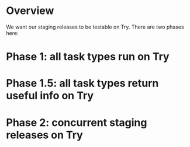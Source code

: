Overview
========

We want our staging releases to be testable on Try. There are two phases here:

Phase 1: all task types run on Try
==================================


Phase 1.5: all task types return useful info on Try
===================================================


Phase 2: concurrent staging releases on Try
===========================================

